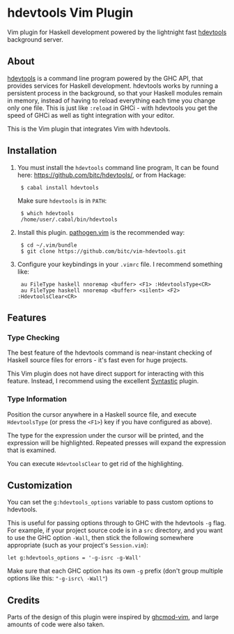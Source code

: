 hdevtools Vim Plugin
====================

Vim plugin for Haskell development powered by the lightnight fast
[hdevtools](<https://github.com/bitc/hdevtools/>) background server.


About
-----

[hdevtools](<https://github.com/bitc/hdevtools/>) is a command line program
powered by the GHC API, that provides services for Haskell development.
hdevtools works by running a persistent process in the background, so that your
Haskell modules remain in memory, instead of having to reload everything each
time you change only one file. This is just like `:reload` in GHCi - with
hdevtools you get the speed of GHCi as well as tight integration with your
editor.

This is the Vim plugin that integrates Vim with hdevtools.


Installation
------------

1. You must install the `hdevtools` command line program, It can be found
   here: <https://github.com/bitc/hdevtools/>, or from Hackage:

        $ cabal install hdevtools

   Make sure `hdevtools` is in `PATH`:

        $ which hdevtools
        /home/user/.cabal/bin/hdevtools

2. Install this plugin. [pathogen.vim](<https://github.com/tpope/vim-pathogen/>)
   is the recommended way:

        $ cd ~/.vim/bundle
        $ git clone https://github.com/bitc/vim-hdevtools.git

3. Configure your keybindings in your `.vimrc` file. I recommend something
   like:

        au FileType haskell nnoremap <buffer> <F1> :HdevtoolsType<CR>
        au FileType haskell nnoremap <buffer> <silent> <F2> :HdevtoolsClear<CR>


Features
--------

### Type Checking ###

The best feature of the hdevtools command is near-instant checking of Haskell
source files for errors - it's fast even for huge projects.

This Vim plugin does not have direct support for interacting with this feature.
Instead, I recommend using the excellent
[Syntastic](<https://github.com/scrooloose/syntastic>) plugin.

### Type Information ###

Position the cursor anywhere in a Haskell source file, and execute
`HdevtoolsType` (or press the `<F1>`) key if you have configured as above).

The type for the expression under the cursor will be printed, and the
expression will be highlighted. Repeated presses will expand the expression
that is examined.

You can execute `HdevtoolsClear` to get rid of the highlighting.

Customization
-------------

You can set the `g:hdevtools_options` variable to pass custom options to
hdevtools.

This is useful for passing options through to GHC with the hdevtools `-g`
flag. For example, if your project source code is in a `src` directory,
and you want to use the GHC option `-Wall`, then stick the following somewhere
appropriate (such as your project's `Session.vim`):

    let g:hdevtools_options = '-g-isrc -g-Wall'

Make sure that each GHC option has its own `-g` prefix (don't group multiple
options like this: `"-g-isrc\ -Wall"`)


Credits
-------

Parts of the design of this plugin were inspired by
[ghcmod-vim](<https://github.com/eagletmt/ghcmod-vim/>), and large amounts of
code were also taken.
